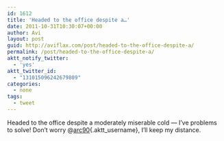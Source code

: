 ```yaml
---
id: 1612
title: 'Headed to the office despite a…'
date: 2011-10-31T10:30:07+00:00
author: Avi
layout: post
guid: http://aviflax.com/post/headed-to-the-office-despite-a/
permalink: /post/headed-to-the-office-despite-a/
aktt_notify_twitter:
  - 'yes'
aktt_twitter_id:
  - "131015096242679809"
categories:
  - none
tags:
  - tweet
---
```

Headed to the office despite a moderately miserable cold — I’ve problems to solve! Don’t worry @[arc90](http://twitter.com/arc90){.aktt_username}, I’ll keep my distance.